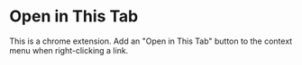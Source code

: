 # Open in This Tab

This is a chrome extension.
Add an "Open in This Tab" button to the context menu when right-clicking a link.
